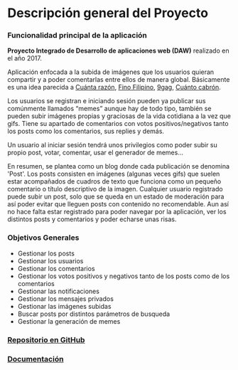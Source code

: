 Descripción general del Proyecto
==================
### Funcionalidad principal de la aplicación
**Proyecto Integrado de Desarrollo de aplicaciones web (DAW)** realizado en el año 2017.

Aplicación enfocada a la subida de imágenes que los usuarios quieran compartir
y a poder comentarlas entre ellos de manera global. Básicamente es una idea parecida a
[Cuánta razón](http://www.cuantarazon.com/),
[Fino Filipino](http://finofilipino.org/),
[9gag](http://9gag.com),
[Cuánto cabrón](http://www.cuantocabron.com/).

Los usuarios se registran e iniciando sesión pueden ya publicar sus
comúnmente llamados “memes” aunque hay de todo tipo, también se pueden subir
imágenes propias y graciosas de la vida cotidiana a la vez que gifs. Tiene su apartado de
comentarios con votos positivos/negativos tanto los posts como los comentarios, sus
replies y demás.

Un usuario al iniciar sesión tendrá unos privilegios como poder subir su propio post, votar, comentar, usar el generador de memes...

En resumen, se plantea como un blog donde cada publicación se denomina 'Post'. Los posts consisten en imágenes (algunas veces gifs) que suelen estar acompañados de cuadros de texto que funciona como un pequeño comentario o título descriptivo de la imagen. Cualquier usuario registrado puede subir un post, solo que se queda en un estado de moderación para así poder evitar que lleguen posts con contenido no recomendable. Aun así no hace falta estar registrado para poder navegar por la aplicación, ver los distintos posts y comentarios y poder echarse unas risas.

### Objetivos Generales
* Gestionar los posts
* Gestionar los usuarios
* Gestionar los comentarios
* Gestionar los votos positivos y negativos tanto de los posts como de los comentarios
* Gestionar las notificaciones
* Gestionar los mensajes privados
* Gestionar las imágenes subidas
* Buscar posts por distintos parámetros de busqueda
* Gestionar la generación de memes

### [Repositorio en GitHub](https://github.com/carlosgarcia8/gkri)
### [Documentación](https://carlosgarcia8.github.io/gkri/)
